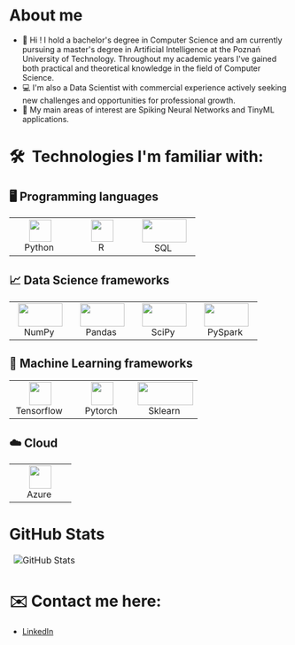 # About me

- 👋 Hi ! I hold a bachelor's degree in Computer Science and am currently pursuing a master's degree in Artificial Intelligence at the Poznań University of Technology. Throughout my academic years I've gained both practical and theoretical knowledge in the field of Computer Science.
- 💻 I'm also a Data Scientist with commercial experience actively seeking new challenges and opportunities for professional growth.
- 👀 My main areas of interest are Spiking Neural Networks and TinyML applications.

# 🛠 &nbsp;Technologies I'm familiar with:
## 🖥️ Programming languages

<table align="center">
  <tr>
    <td align="center" width="96">
      <a><img src="https://img.icons8.com/color/48/000000/python.png" width="40" height="40"/></a>
      <br>Python&nbsp
    </td>
    <td align="center" width="96">
      <a><img src="https://upload.wikimedia.org/wikipedia/commons/thumb/1/1b/R_logo.svg/640px-R_logo.svg.png" width="40" height="40"/></a>
      <br>R&nbsp
    </td>
    <td align="center" width="96">
      <a><img src="https://upload.wikimedia.org/wikipedia/commons/thumb/8/87/Sql_data_base_with_logo.png/800px-Sql_data_base_with_logo.png" width="80" height="42"/></a>
      <br>SQL&nbsp
    </td>
  </tr>
</table>

## 📈 Data Science frameworks

<table align="center">
  <tr>
    <td align="center" width="96">
      <a><img src="https://upload.wikimedia.org/wikipedia/commons/thumb/3/31/NumPy_logo_2020.svg/768px-NumPy_logo_2020.svg.png" width="80" height="42"/></a>
      <br>NumPy&nbsp
    </td>
    <td align="center" width="96">
      <a><img src="https://upload.wikimedia.org/wikipedia/commons/thumb/e/ed/Pandas_logo.svg/768px-Pandas_logo.svg.png?20200209204934" width="80" height="42"/></a>
      <br>Pandas&nbsp
    </td>
    <td align="center" width="96">
      <a><img src="https://upload.wikimedia.org/wikipedia/commons/thumb/b/b2/SCIPY_2.svg/640px-SCIPY_2.svg.png" width="80" height="42"/></a>
      <br>SciPy&nbsp
    </td>
    <td align="center" width="96">
      <a><img src="https://miro.medium.com/v2/1*nPcdyVwgcuEZiEZiRqApug.jpeg" width="80" height="42"/></a>
      <br>PySpark&nbsp
    </td>
  </tr>
</table>

## 🤖 Machine Learning frameworks

<table align="center">
  <tr>
    <td align="center" width="96">
      <a><img src="https://upload.wikimedia.org/wikipedia/commons/thumb/2/2d/Tensorflow_logo.svg/115px-Tensorflow_logo.svg.png" width="40" height="42"/></a>
      <br>Tensorflow&nbsp
    </td>
    <td align="center" width="96">
      <a><img src="https://upload.wikimedia.org/wikipedia/commons/thumb/9/99/Pytorch-svgrepo-com.svg/640px-Pytorch-svgrepo-com.svg.png" width="40" height="42"/></a>
      <br>Pytorch&nbsp
    </td>
    <td align="center" width="96">
      <a><img src="https://upload.wikimedia.org/wikipedia/commons/thumb/0/05/Scikit_learn_logo_small.svg/260px-Scikit_learn_logo_small.svg.png" width="100" height="42"/></a>
      <br>Sklearn&nbsp
    </td>
  </tr>
</table>

## ☁️ Cloud

<table align="center">
  <tr>
    <td align="center" width="96">
      <a><img src="https://upload.wikimedia.org/wikipedia/commons/thumb/c/cb/New-azure-logo-square.png/640px-New-azure-logo-square.png" width="40" height="42"/></a>
      <br>Azure&nbsp
    </td>
  </tr>
</table>

# GitHub Stats

<table align="center" border="0" cellpadding="0" cellspacing="0">
      <thead>
        <tr>
          <td>
            <img
              src="https://github-readme-stats.vercel.app/api?username=D3nz13&show_icons=true&locale=en&theme=tokyonight"
              alt="GitHub Stats"
            />
          </td>
        </tr>
      </thead>
    </table>

# ✉️ Contact me here:
- [LinkedIn](https://www.linkedin.com/in/sebastian-szczepaniak-4440b9217/)
